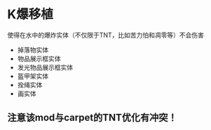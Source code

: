 # K爆移植
使得在水中的爆炸实体（不仅限于TNT，比如苦力怕和凋零等）不会伤害
- 掉落物实体
- 物品展示框实体
- 发光物品展示框实体
- 盔甲架实体
- 拴绳实体
- 画实体

## 注意该mod与carpet的TNT优化有冲突！

